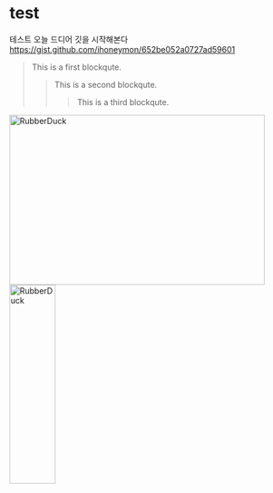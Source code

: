 # test
테스트
오늘 드디어 깃을 시작해본다 
https://gist.github.com/ihoneymon/652be052a0727ad59601


> This is a first blockqute.
>	> This is a second blockqute.
>	>	> This is a third blockqute.

<img src="https://post-phinf.pstatic.net/MjAyMjA1MjBfMzAw/MDAxNjUzMDE3NjY1Nzky.cOWWemd_kli8ij43_SzJKxb-xquOS8qvhGi0t4Rald0g.MWR8qPF_t7oqHT625rb6z7T4soPEQPk768atGl84A1Qg.JPEG/1024_12Ford-F-150_Raptor-2021-1600-07.jpg?type=w1200" width="450px" height="300px" title="px(픽셀) 크기 설정" alt="RubberDuck"></img><br/>
<img src="/path/to/img.jpg" width="40%" height="30%" title="px(픽셀) 크기 설정" alt="RubberDuck"></img>
